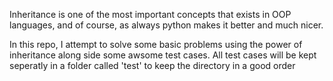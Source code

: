 Inheritance is one of the most important concepts that exists
in OOP languages, and of course, as always python makes it better and much nicer.

In this repo, I attempt to solve some basic problems using the power of inheritance
along side some awsome test cases. All test cases will be kept seperatly in a folder
called 'test' to keep the directory in a good order
